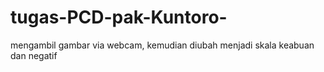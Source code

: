 # tugas-PCD-pak-Kuntoro-
mengambil gambar via webcam, kemudian diubah menjadi skala keabuan dan negatif
